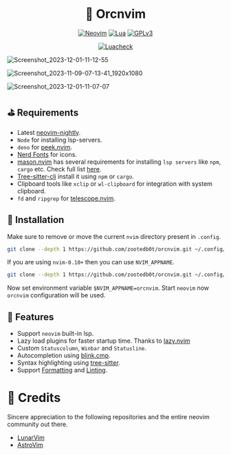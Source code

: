 <h1 dir="auto" align="center">📝 Orcnvim</h1>

<p align="center">
    <a href="https://www.neovim.io"><img alt="Neovim" src="https://img.shields.io/static/v1?label=Neovim&message=nightly&color=brightgreen&style=for-the-badge&logo=neovim" style="max-width:100%"></a>
    <a href="https://www.lua.org/"><img alt="Lua" src="https://img.shields.io/badge/Lua-blue.svg?style=for-the-badge&logo=lua" style="max-width:100%"></a>
    <a href="https://www.gnu.org/licenses/gpl-3.0.en.html" rel="nofollow"><img alt="GPLv3" src="https://img.shields.io/badge/License-GPLv3-blue.svg?style=for-the-badge" style="max-width: 100%;"></a>
</p>
<p align="center">
    <a href="https://github.com/zootedb0t/orcnvim/actions/workflows/luacheck.yml"><img alt="Luacheck" src="https://github.com/zootedb0t/orcnvim/actions/workflows/luacheck.yml/badge.svg" style="max-width:100%"></a>
</p>

![Screenshot_2023-12-01-11-12-55](https://github.com/zootedb0t/orcnvim/assets/62596687/87364748-4b8d-425a-8f5a-7d3484e60197)

![Screenshot_2023-11-09-07-13-41_1920x1080](https://github.com/zootedb0t/orcnvim/assets/62596687/481a9128-a540-428e-b083-725f21c4f4f2)

![Screenshot_2023-12-01-11-07-07](https://github.com/zootedb0t/orcnvim/assets/62596687/4f9ea0fa-bf0e-46fc-9c17-250c3bf7ee5e)

## :golf: Requirements

- Latest [neovim-nightly](https://github.com/neovim/neovim/wiki/Building-Neovim).
- `Node` for installing lsp-servers.
- `deno` for [peek.nvim](https://github.com/toppair/peek.nvim).
- [Nerd Fonts](https://github.com/ryanoasis/nerd-fonts/) for icons.
- [mason.nvim](https://github.com/mason-org/mason.nvim) has several requirements for installing `lsp servers` like `npm`, `cargo` etc. Check full list [here](https://github.com/mason-org/mason.nvim#requirements).
- [Tree-sitter-cli](https://github.com/tree-sitter/tree-sitter/tree/master/cli) install it using `npm` or `cargo`.
- Clipboard tools like `xclip` or `wl-clipboard` for integration with system clipboard.
- `fd` and `ripgrep` for [telescope.nvim](https://github.com/nvim-telescope/telescope.nvim).

## :pushpin: Installation

Make sure to remove or move the current `nvim` directory present in `.config`.

```sh
git clone --depth 1 https://github.com/zootedb0t/orcnvim.git ~/.config/nvim
```

If you are using `nvim-0.10+` then you can use `NVIM_APPNAME`.

```sh
git clone --depth 1 https://github.com/zootedb0t/orcnvim.git ~/.config/orcnvim
```

Now set environment variable `$NVIM_APPNAME=orcnvim`. Start `neovim` now `orcnvim` configuration will be used.

## :scroll: Features

- Support `neovim` built-in lsp.
- Lazy load plugins for faster startup time. Thanks to [lazy.nvim](https://github.com/folke/lazy.nvim/)
- Custom `Statuscolumn`, `Winbar` and `Statusline`.
- Autocompletion using [blink.cmp](https://github.com/Saghen/blink.cmp).
- Syntax highlighting using [tree-sitter](https://github.com/nvim-treesitter/nvim-treesitter).
- Support [Formatting](https://github.com/stevearc/conform.nvim) and [Linting](https://github.com/nvimtools/none-ls.nvim).

# :clap: Credits

Sincere appreciation to the following repositories and the entire neovim community out there.

- [LunarVim](https://github.com/LunarVim/LunarVim/)
- [AstroVim](https://github.com/AstroNvim/AstroNvim)
